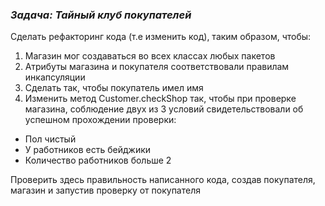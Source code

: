 ### _Задача: Тайный клуб покупателей_  
Сделать рефакторинг кода (т.е изменить код), таким образом, чтобы: 

1. Магазин мог создаваться во всех классах любых пакетов
2. Атрибуты магазина и покупателя соответствовали правилам инкапсуляции
3. Сделать так, чтобы покупатель имел имя
4. Изменить метод Customer.checkShop так, чтобы при проверке магазина,
соблюдение двух из 3 условий свидетельствовали об успешном прохождении проверки:
- Пол чистый
- У работников есть бейджики
- Количество работников больше 2

Проверить здесь правильность написанного кода, создав покупателя, магазин и запустив проверку от покупателя